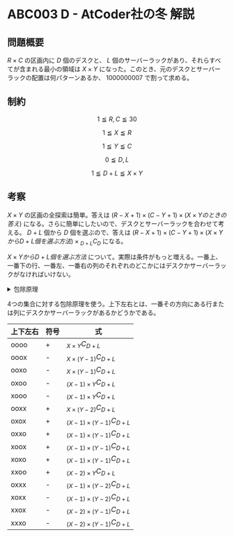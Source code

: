 # ABC003 D - AtCoder社の冬 解説

## 問題概要

$R \times C$ の区画内に $D$ 個のデスクと、 $L$ 個のサーバーラックがあり、それらすべてが含まれる最小の領域は $X \times Y$ になった。このとき、元のデスクとサーバーラックの配置は何パターンあるか、 $1000000007$ で割って求める。

## 制約

$$ 1 \leqq R,C \leqq 30 $$

$$ 1 \leqq X \leqq R $$

$$ 1 \leqq Y \leqq C $$

$$ 0 \leqq D,L $$

$$ 1 \leqq D+L \leqq X \times Y $$

## 考察

$X \times Y$ の区画の全探索は簡単。答えは $(R-X+1) \times (C-Y+1) \times (X \times Yのときの答え)$ になる。さらに簡単にしたいので、デスクとサーバーラックを合わせて考える。 $D+L$ 個から $D$ 個を選ぶので、答えは $(R-X+1) \times (C-Y+1) \times (X \times YからD+L個を選ぶ方法) \times {}_{D+L}C_D$ になる。

$X \times YからD+L個を選ぶ方法$ について。実際は条件がもっと増える。一番上、一番下の行、一番左、一番右の列のそれぞれのどこかにはデスクかサーバーラックがなければいけない。

<details><summary>包除原理</summary>

* 例: 2つのとき
2つの集合 $A$ と $B$ があったとき、

$$|A \cup B| = |A| + |B| - |A \cap B|$$

* 3つのとき

$$|A \cup B \cup C| = |A| + |B| + |C| - |A \cap B| - |B \cap C| - |C \cap A| + |A \cap B \cap C|$$

</details>

4つの集合に対する包除原理を使う。上下左右とは、一番その方向にある行または列にデスクかサーバーラックがあるかどうかである。

|上下左右|符号|式|
|----|----|--|
|oooo|+| $`{}_{X \times Y}C_{D+L}`$ |
|ooox|-| $`{}_{X \times (Y-1)}C_{D+L}`$ |
|ooxo|-| $`{}_{X \times (Y-1)}C_{D+L}`$ |
|oxoo|-| $`{}_{(X-1) \times Y}C_{D+L}`$ |
|xooo|-| $`{}_{(X-1) \times Y}C_{D+L}`$ |
|ooxx|+| $`{}_{X \times (Y-2)}C_{D+L}`$ |
|oxox|+| $`{}_{(X-1) \times (Y-1)}C_{D+L}`$ |
|oxxo|+| $`{}_{(X-1) \times (Y-1)}C_{D+L}`$ |
|xoox|+| $`{}_{(X-1) \times (Y-1)}C_{D+L}`$ |
|xoxo|+| $`{}_{(X-1) \times (Y-1)}C_{D+L}`$ |
|xxoo|+| $`{}_{(X-2) \times Y}C_{D+L}`$ |
|oxxx|-| $`{}_{(X-1) \times (Y-2)}C_{D+L}`$ |
|xoxx|-| $`{}_{(X-1) \times (Y-2)}C_{D+L}`$ |
|xxox|-| $`{}_{(X-2) \times (Y-1)}C_{D+L}`$ |
|xxxo|-| $`{}_{(X-2) \times (Y-1)}C_{D+L}`$ |
